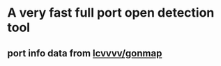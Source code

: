 
# A very fast full port open detection tool

## port info data from [lcvvvv/gonmap](https://github.com/lcvvvv/gonmap.git)


